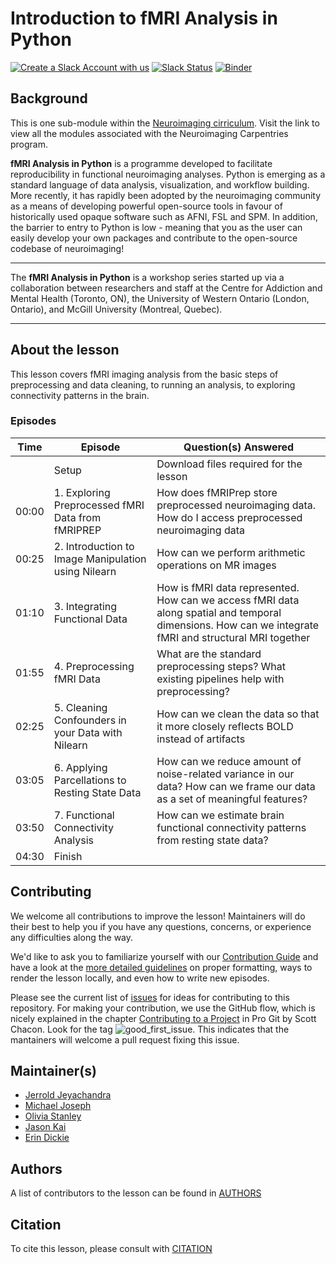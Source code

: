 # Introduction to fMRI Analysis in Python

[![Create a Slack Account with us](https://img.shields.io/badge/Create_Slack_Account-The_Carpentries-071159.svg)](https://swc-slack-invite.herokuapp.com/)
[![Slack Status](https://img.shields.io/badge/Slack_Channel-neuroimaging-E01563.svg)](https://swcarpentry.slack.com/messages/CCJBHKCHZ)
[![Binder](https://mybinder.org/badge_logo.svg)](https://mybinder.org/v2/gh/carpentries-incubator/SDC-BIDS-fMRI/gh-pages)

## Background

This is one sub-module within the [Neuroimaging cirriculum][neuro_cirriculum]. Visit the link to view all the modules associated with the Neuroimaging Carpentries program.

**fMRI Analysis in Python** is a programme developed to facilitate reproducibility in functional neuroimaging analyses. Python is emerging as a standard language of data analysis, visualization, and workflow building. More recently, it has rapidly been adopted by the neuroimaging community as a means of developing powerful open-source tools in favour of historically used opaque software such as AFNI, FSL and SPM. In addition, the barrier to entry to Python is low - meaning that you as the user can easily develop your own packages and contribute to the open-source codebase of neuroimaging!


***

The **fMRI Analysis in Python** is a workshop series started up via a collaboration between researchers and staff at the Centre for Addiction and Mental Health (Toronto, ON), the University of Western Ontario (London, Ontario), and McGill University (Montreal, Quebec).

***

## About the lesson

This lesson covers fMRI imaging analysis from the basic steps of preprocessing and data cleaning, to running an analysis, to exploring connectivity patterns in the brain.

### Episodes

| Time | Episode | Question(s) Answered |
| ---  | ---     | ---                  |
||Setup|Download files required for the lesson|
| 00:00 | 1. Exploring Preprocessed fMRI Data from fMRIPREP            | How does fMRIPrep store preprocessed neuroimaging data. How do I access preprocessed neuroimaging data                                                 |
| 00:25 | 2. Introduction to Image Manipulation using Nilearn          | How can we perform arithmetic operations on MR images                                                                                                  |
| 01:10 | 3. Integrating Functional Data                               | How is fMRI data represented. How can we access fMRI data along spatial and temporal dimensions. How can we integrate fMRI and structural MRI together |
| 01:55 | 4. Preprocessing fMRI Data                                   | What are the standard preprocessing steps? What existing pipelines help with preprocessing?                                                            |
| 02:25 | 5. Cleaning Confounders in your Data with Nilearn            | How can we clean the data so that it more closely reflects BOLD instead of artifacts                                                                   |
| 03:05 | 6. Applying Parcellations to Resting State Data              | How can we reduce amount of noise-related variance in our data? How can we frame our data as a set of meaningful features?                             |
| 03:50 | 7. Functional Connectivity Analysis                          | How can we estimate brain functional connectivity patterns from resting state data?                                                                    |
| 04:30 | Finish | |
 

## Contributing

We welcome all contributions to improve the lesson! Maintainers will do their best to help you if you have any
questions, concerns, or experience any difficulties along the way.

We'd like to ask you to familiarize yourself with our [Contribution Guide](CONTRIBUTING.md) and have a look at
the [more detailed guidelines][lesson-example] on proper formatting, ways to render the lesson locally, and even
how to write new episodes.

Please see the current list of [issues](https://github.com/carpentries-incubator/SDC-BIDS-fMRI/issues) for ideas for contributing to this
repository. For making your contribution, we use the GitHub flow, which is
nicely explained in the chapter [Contributing to a Project](http://git-scm.com/book/en/v2/GitHub-Contributing-to-a-Project) in Pro Git
by Scott Chacon.
Look for the tag ![good_first_issue](https://img.shields.io/badge/-good%20first%20issue-gold.svg). This indicates that the mantainers will welcome a pull request fixing this issue.


## Maintainer(s)

* [Jerrold Jeyachandra][jerrold_jeyachandra]
* [Michael Joseph][michael_joseph]
* [Olivia Stanley][olivia_stanley]
* [Jason Kai][jason_kai]
* [Erin Dickie][erin_dickie]

## Authors

A list of contributors to the lesson can be found in [AUTHORS](AUTHORS)

## Citation

To cite this lesson, please consult with [CITATION](CITATION)

[lesson-example]: https://carpentries.github.io/lesson-example
[jerrold_jeyachandra]: https://github.com/jerdra
[olivia_stanley]: https://github.com/ostanley
[michael_joseph]: https://github.com/josephmje
[jason_kai]: https://github.com/kaitj
[erin_dickie]: https://github.com/edickie
[neuro_cirriculum]: https://carpentries.org/community-lessons/#neuroimaging
